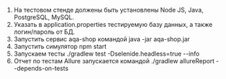 1) На тестовом стенде должены быть установлены Node JS, Java, PostgreSQL, MySQL.
2) Указать в application.properties тестируемую базу данных, а также логин/пароль от БД.
3) Запустить сервис aqa-shop командой java -jar aqa-shop.jar
4) Запустить симулятор npm start
5) Запускаем тесты ./gradlew test -Dselenide.headless=true --info
6) Отчет по тестам Allure запускается командой ./gradlew allureReport --depends-on-tests
